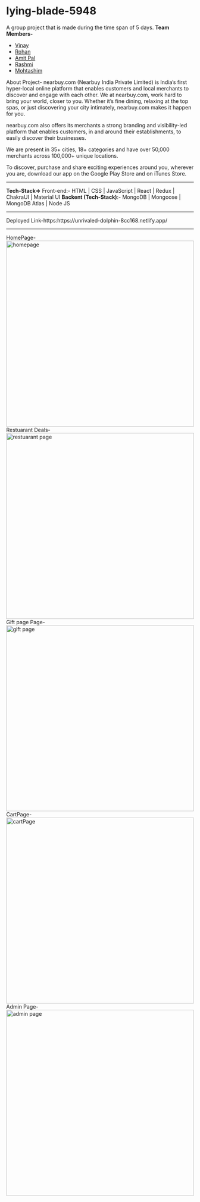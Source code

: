 # lying-blade-5948
A group project that is made during the time span of 5 days.
<b>Team Members-</b> 
<ul>
<li><a href="https://www.linkedin.com/in/vinay-barve-8583a6180/">Vinay</a></li>
<li><a href="https://www.linkedin.com/in/rohan-gajare">Rohan</a></li>
<li><a href="https://www.linkedin.com/in/iamitpal/">Amit Pal</a></li>
<li><a href="https://www.linkedin.com/in/rashmi-gautam16/">Rashmi</a></li>
<li><a href="https://www.linkedin.com/in/mohtashim-mir">Mohtashim</a></li>
</ul>
About Project- nearbuy.com (Nearbuy India Private Limited) is India’s first hyper-local online platform that enables customers and local merchants to discover and engage with each other. We at nearbuy.com, work hard to bring your world, closer to you. Whether it’s fine dining, relaxing at the top spas, or just discovering your city intimately, nearbuy.com makes it happen for you.

nearbuy.com also offers its merchants a strong branding and visibility-led platform that enables customers, in and around their establishments, to easily discover their businesses.

We are present in 35+ cities, 18+ categories and have over 50,000 merchants across 100,000+ unique locations.

To discover, purchase and share exciting experiences around you, wherever you are, download our app on the Google Play Store and on iTunes Store. 
<br>
<hr>
<b>Tech-Stack=></b> Front-end:- HTML | CSS | JavaScript | React | Redux | ChakraUI | Material UI
 <b> Backent (Tech-Stack)</b>:- MongoDB | Mongoose | MongoDB Atlas | Node JS 
<br>
<hr>
Deployed Link-https:https://unrivaled-dolphin-8cc168.netlify.app/
<br>
<hr>

HomePage-<img src="https://i.ibb.co/jRxb9dc/Screenshot-39.png" alt="homepage" width="100%" height="500">
Restuarant Deals-<img src="https://i.ibb.co/Pr0VnBV/Screenshot-33.png" alt="restuarant page" width="100%" height="500">
Gift page Page-<img src="https://i.ibb.co/tDLyDNC/Screenshot-37.png" alt="gift page" width="100%" height="500">
CartPage-<img src="https://i.ibb.co/J219rQ8/Screenshot-38.png" alt="cartPage" width="100%" height="500">
Admin Page-<img src="https://i.ibb.co/M91T9XV/Screenshot-36.png" alt="admin page" width="100%" height="500">


